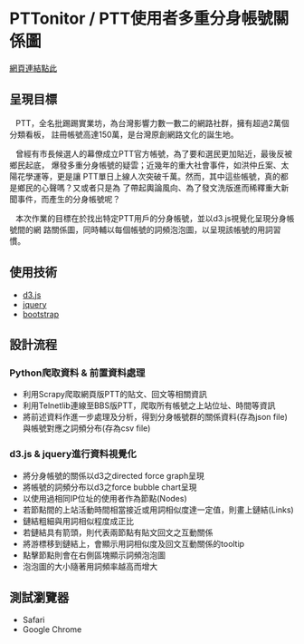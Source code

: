 # PTTonitor / PTT使用者多重分身帳號關係圖

[網頁連結點此](https://chienchenglin.github.io/f74021153-hw7-data-visualization/)

## 呈現目標
&ensp; PTT，全名批踢踢實業坊，為台灣影響力數一數二的網路社群，擁有超過2萬個分類看板，
註冊帳號高達150萬，是台灣原創網路文化的誕生地。<br/>

&ensp; 曾經有市長候選人的幕僚成立PTT官方帳號，為了要和選民更加貼近，最後反被鄉民起底，
爆發多重分身帳號的疑雲；近幾年的重大社會事件，如洪仲丘案、太陽花學運等，更是讓
PTT單日上線人次突破千萬。然而，其中這些帳號，真的都是鄉民的心聲嗎？又或者只是為
了帶起輿論風向、為了發文洗版進而稀釋重大新聞事件，而產生的分身帳號呢？<br/>

&ensp; 本次作業的目標在於找出特定PTT用戶的分身帳號，並以d3.js視覺化呈現分身帳號間的網
路關係圖，同時輔以每個帳號的詞頻泡泡圖，以呈現該帳號的用詞習慣。


## 使用技術
- [d3.js](https://d3js.org/)
- [jquery](https://jquery.com/)
- [bootstrap](http://getbootstrap.com/)


## 設計流程
### Python爬取資料 & 前置資料處理
- 利用Scrapy爬取網頁版PTT的貼文、回文等相關資訊
- 利用Telnetlib連線至BBS版PTT，爬取所有帳號之上站位址、時間等資訊
- 將前述資料作進一步處理及分析，得到分身帳號群的關係資料(存為json file)與帳號對應之詞頻分布(存為csv file)

### d3.js & jquery進行資料視覺化
- 將分身帳號的關係以d3之directed force graph呈現
- 將帳號的詞頻分布以d3之force bubble chart呈現
- 以使用過相同IP位址的使用者作為節點(Nodes)
- 若節點間的上站活動時間相當接近或用詞相似度達一定值，則畫上鏈結(Links)
- 鏈結粗細與用詞相似程度成正比
- 若鏈結具有箭頭，則代表兩節點有貼文回文之互動關係
- 將游標移到鏈結上，會顯示用詞相似度及回文互動關係的tooltip
- 點擊節點則會在右側區塊顯示詞頻泡泡圖
- 泡泡圖的大小隨著用詞頻率越高而增大

## 測試瀏覽器
- Safari
- Google Chrome
